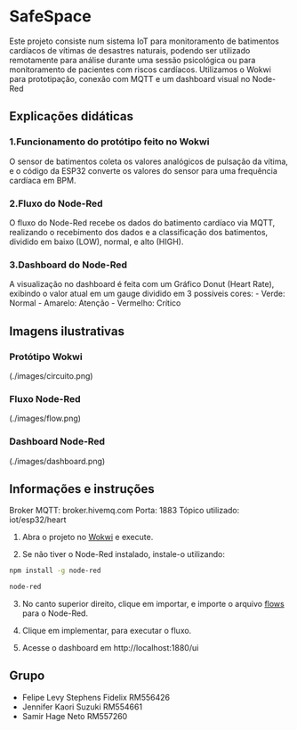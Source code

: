 # SafeSpace

Este projeto consiste num sistema IoT para monitoramento de batimentos cardíacos de vítimas de desastres naturais, podendo ser utilizado remotamente para análise durante uma sessão psicológica ou para monitoramento de pacientes com riscos cardíacos. Utilizamos o Wokwi para prototipação, conexão com MQTT e um dashboard visual no Node-Red

## Explicações didáticas

### 1.Funcionamento do protótipo feito no Wokwi

O sensor de batimentos coleta os valores analógicos de pulsação da vítima, e o código da ESP32 converte os valores do sensor para uma frequência cardíaca em BPM.

### 2.Fluxo do Node-Red

O fluxo do Node-Red recebe os dados do batimento cardíaco via MQTT, realizando o recebimento dos dados e a classificação dos batimentos, dividido em baixo (LOW), normal, e alto (HIGH).

### 3.Dashboard do Node-Red

A visualização no dashboard é feita com um Gráfico Donut (Heart Rate), exibindo o valor atual em um gauge dividido em 3 possíveis cores:
    - Verde: Normal
    - Amarelo: Atenção
    - Vermelho: Crítico

## Imagens ilustrativas

### Protótipo Wokwi

(./images/circuito.png)

### Fluxo Node-Red

(./images/flow.png)

### Dashboard Node-Red

(./images/dashboard.png)

## Informações e instruções

Broker MQTT: broker.hivemq.com
Porta: 1883
Tópico utilizado: iot/esp32/heart

1. Abra o projeto no [Wokwi](https://wokwi.com/projects/432700227558135809) e execute.

2. Se não tiver o Node-Red instalado, instale-o utilizando:

```bash
npm install -g node-red
```

```bash
node-red
```

3. No canto superior direito, clique em importar, e importe o arquivo [flows](./flows.json) para o Node-Red.

4. Clique em implementar, para executar o fluxo.

5. Acesse o dashboard em http://localhost:1880/ui

## Grupo

- Felipe Levy Stephens Fidelix RM556426
- Jennifer Kaori Suzuki RM554661
- Samir Hage Neto RM557260